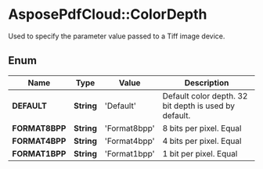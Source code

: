 ﻿# AsposePdfCloud::ColorDepth
Used to specify the parameter value passed to a Tiff image device.

## Enum
Name | Type | Value | Description
------------ | ------------- | ------------- | -------------
**DEFAULT** | **String** | 'Default' | Default color depth. 32 bit depth is used by default.
**FORMAT8BPP** | **String** | 'Format8bpp' | 8 bits per pixel. Equal
**FORMAT4BPP** | **String** | 'Format4bpp' | 4 bits per pixel. Equal
**FORMAT1BPP** | **String** | 'Format1bpp' | 1 bit per pixel. Equal



